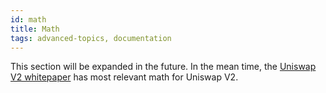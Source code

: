 ```yaml
---
id: math
title: Math
tags: advanced-topics, documentation
---
```


This section will be expanded in the future. In the mean time, the [Uniswap V2 whitepaper](https://niftyleague.com/whitepaper.pdf) has most relevant math for Uniswap V2.
